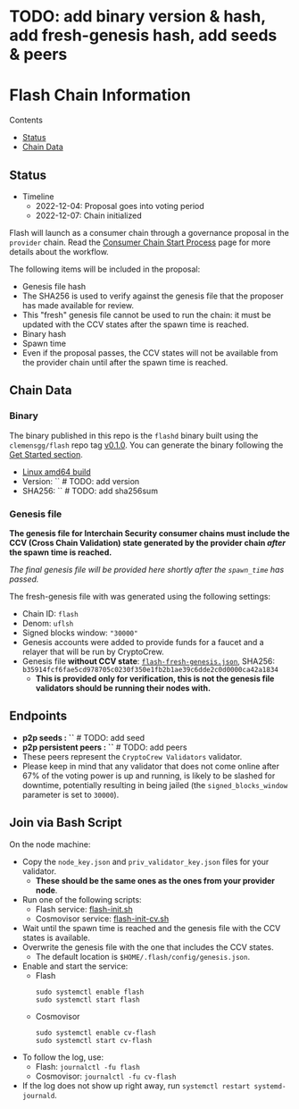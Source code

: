 # TODO: add binary version & hash, add fresh-genesis hash, add seeds & peers

# Flash Chain Information

Contents

* [Status](#status)
* [Chain Data](#chain-data)

## Status

* Timeline
  * 2022-12-04: Proposal goes into voting period
  * 2022-12-07: Chain initialized

Flash will launch as a consumer chain through a governance proposal in the `provider` chain. Read the [Consumer Chain Start Process](/docs/Consumer-Chain-Start-Process.md) page for more details about the workflow.  

The following items will be included in the proposal:
* Genesis file hash
* The SHA256 is used to verify against the genesis file that the proposer has made available for review.
* This "fresh" genesis file cannot be used to run the chain: it must be updated with the CCV states after the spawn time is reached.
* Binary hash
* Spawn time
* Even if the proposal passes, the CCV states will not be available from the provider chain until after the spawn time is reached.

## Chain Data

### Binary

The binary published in this repo is the `flashd` binary built using the `clemensgg/flash` repo tag [v0.1.0](https://github.com/clemensgg/flash/releases/tag/v0.1.0). You can generate the binary following the [Get Started section](https://github.com/clemensgg/flash/tree/v0.1.0#get-started).  

* [Linux amd64 build](flashd)
* Version: `` # TODO: add version
* SHA256: `` # TODO: add sha256sum

### Genesis file

**The genesis file for Interchain Security consumer chains must include the CCV (Cross Chain Validation) state generated by the provider chain _after_ the spawn time is reached.**

_The final genesis file will be provided here shortly after the `spawn_time` has passed._

The fresh-genesis file with was generated using the following settings:

* Chain ID: `flash`
* Denom: `uflsh`
* Signed blocks window: `"30000"`
* Genesis accounts were added to provide funds for a faucet and a relayer that will be run by CryptoCrew.
* Genesis file **without CCV state**: [`flash-fresh-genesis.json`](flash-fresh-genesis.json), SHA256: `b35914fcf6fae5cd978705c0230f350e1fb2b1ae39c6dde2c0d0000ca42a1834`
  * **This is provided only for verification, this is not the genesis file validators should be running their nodes with.**

## Endpoints

* **p2p seeds : ``** # TODO: add seed
* **p2p persistent peers : ``** # TODO: add peers
* These peers represent the `CryptoCrew Validators` validator. 
* Please keep in mind that any validator that does not come online after 67% of the voting power is up and running, is likely to be slashed for downtime, potentially resulting in being jailed (the `signed_blocks_window` parameter is set to `30000`).

## Join via Bash Script

On the node machine:
- Copy the `node_key.json` and `priv_validator_key.json` files for your validator.
  - **These should be the same ones as the ones from your provider node**.
- Run one of the following scripts:
  - Flash service: [flash-init.sh](flash-init.sh)
  - Cosmovisor service: [flash-init-cv.sh](flash-init-cv.sh)
- Wait until the spawn time is reached and the genesis file with the CCV states is available.
- Overwrite the genesis file with the one that includes the CCV states.
  - The default location is `$HOME/.flash/config/genesis.json`.
- Enable and start the service:
  - Flash
    ```
    sudo systemctl enable flash
    sudo systemctl start flash
    ```
  - Cosmovisor
    ```
    sudo systemctl enable cv-flash
    sudo systemctl start cv-flash
    ```
- To follow the log, use:
  - Flash: `journalctl -fu flash`
  - Cosmovisor: `journalctl -fu cv-flash`
- If the log does not show up right away, run `systemctl restart systemd-journald`.
